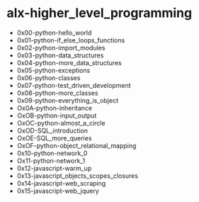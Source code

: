 # alx-higher_level_programming
- 0x00-python-hello_world
- 0x01-python-if_else_loops_functions
- 0x02-python-import_modules
- 0x03-python-data_structures
- 0x04-python-more_data_structures
- 0x05-python-exceptions
- 0x06-python-classes
- 0x07-python-test_driven_development
- 0x08-python-more_classes
- 0x09-python-everything_is_object
- Ox0A-python-inheritance
- OxOB-python-input_output
- OxOC-python-almost_a_circle
- OxOD-SQL_introduction
- OxOE-SQL_more_queries
- OxOF-python-object_relational_mapping
- 0x10-python-network_0
- Ox11-python-network_1
- 0x12-javascript-warm_up
- 0x13-javascript_objects_scopes_closures
- 0x14-javascript-web_scraping
- 0x15-javascript-web_jquery
